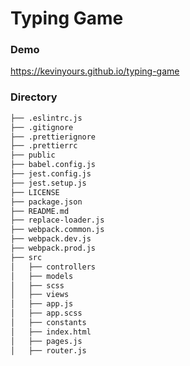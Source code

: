 # Typing Game

### Demo
https://kevinyours.github.io/typing-game

### Directory

```bash
├── .eslintrc.js 
├── .gitignore 
├── .prettierignore 
├── .prettierrc 
├── public 
├── babel.config.js 
├── jest.config.js 
├── jest.setup.js 
├── LICENSE 
├── package.json
├── README.md 
├── replace-loader.js 
├── webpack.common.js
├── webpack.dev.js 
├── webpack.prod.js
├── src
│   ├── controllers
│   ├── models 
│   ├── scss
│   ├── views
│   ├── app.js 
│   ├── app.scss
│   ├── constants 
│   ├── index.html
│   ├── pages.js 
│   ├── router.js 
```
